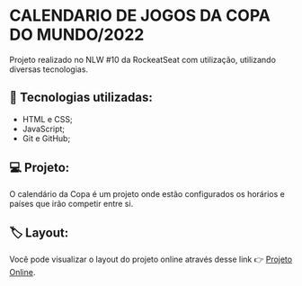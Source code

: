 # CALENDARIO DE JOGOS DA COPA DO MUNDO/2022

Projeto realizado no NLW #10 da RockeatSeat com utilização, utilizando diversas tecnologias.

## :rocket: Tecnologias utilizadas:
- HTML e CSS;
- JavaScript;
- Git e GitHub;

## :computer: Projeto:

O calendário da Copa é um projeto onde estão configurados os horários e países que irão competir entre si.

## 🏷️ Layout:

Você pode visualizar o layout do projeto online através desse link 👉 [Projeto Online](https://jessica-pimentel.github.io/Calendario-jogos-da-Copa-2022). 
